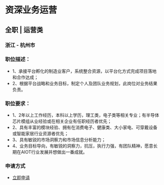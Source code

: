 
# 资深业务运营
## 全职  |  运营类
### 浙江 - 杭州市

### 职位描述：
- 1、承接平台孵化的制造业客户，系统整合资源，以平台化方式完成项目落地和合作达成；
- 2、根据平台战略和业务目标，制定个人及团队业务规划，此岗位对业务结果负责。

### 职位要求：
- 1、2年以上工作经历，本科以上学历，理工类，电子类等相关专业；有半导体芯片模组从业经验或在相关企业有任职经历者优先；
- 2、具有丰富的模块经验、拥有在消费电子、健康类、大小家电、可穿戴设备或智能家居行业资源者优先；
- 3、具有敏锐的市场洞察力和市场信息分析能力；
- 4、业务目标导向，有敏锐的洞察力，抗压，执行力强，有团队精神，愿意长期在AIOT行业发展并想做出一番成就。
### 申请方式
- <a href="mailto:hr@tuya.com" title=yourName-资深业务运营>立即申请</a>